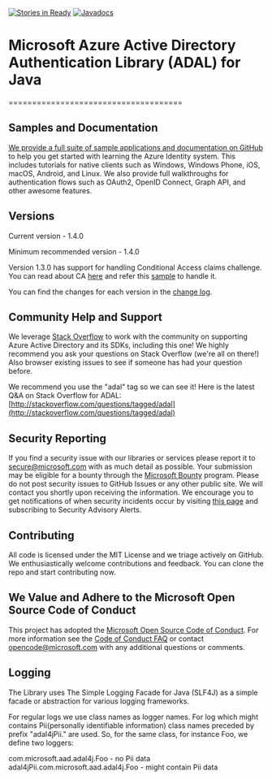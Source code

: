 [![Stories in Ready](https://badge.waffle.io/AzureAD/azure-activedirectory-library-for-java.png?label=ready&title=Ready)](https://waffle.io/AzureAD/azure-activedirectory-library-for-java)
[![Javadocs](http://javadoc.io/badge/com.microsoft.azure/adal4j.svg)](http://javadoc.io/doc/com.microsoft.azure/adal4j)
</br>
# Microsoft Azure Active Directory Authentication Library (ADAL) for Java
=====================================

## Samples and Documentation

[We provide a full suite of sample applications and documentation on GitHub](https://github.com/Azure-Samples) to help you get started with learning the Azure Identity system. This includes tutorials for native clients such as Windows, Windows Phone, iOS, macOS, Android, and Linux. We also provide full walkthroughs for authentication flows such as OAuth2, OpenID Connect, Graph API, and other awesome features.

## Versions
Current version - 1.4.0

Minimum recommended version - 1.4.0

Version 1.3.0 has support for handling Conditional Access claims challenge. You can read about CA [here](https://go.microsoft.com/fwlink/?linkid=855860) and refer this [sample](https://github.com/AzureAD/azure-activedirectory-library-for-java/tree/dev/src/samples/web-app-samples-for-adal4j) to handle it. 

You can find the changes for each version in the [change log](https://github.com/AzureAD/azure-activedirectory-library-for-java/blob/master/changelog.txt).


## Community Help and Support

We leverage [Stack Overflow](http://stackoverflow.com/) to work with the community on supporting Azure Active Directory and its SDKs, including this one! We highly recommend you ask your questions on Stack Overflow (we're all on there!) Also browser existing issues to see if someone has had your question before.

We recommend you use the "adal" tag so we can see it! Here is the latest Q&A on Stack Overflow for ADAL: [http://stackoverflow.com/questions/tagged/adal](http://stackoverflow.com/questions/tagged/adal)

## Security Reporting

If you find a security issue with our libraries or services please report it to [secure@microsoft.com](mailto:secure@microsoft.com) with as much detail as possible. Your submission may be eligible for a bounty through the [Microsoft Bounty](http://aka.ms/bugbounty) program. Please do not post security issues to GitHub Issues or any other public site. We will contact you shortly upon receiving the information. We encourage you to get notifications of when security incidents occur by visiting [this page](https://technet.microsoft.com/en-us/security/dd252948) and subscribing to Security Advisory Alerts.

## Contributing

All code is licensed under the MIT License and we triage actively on GitHub. We enthusiastically welcome contributions and feedback. You can clone the repo and start contributing now.

## We Value and Adhere to the Microsoft Open Source Code of Conduct

This project has adopted the [Microsoft Open Source Code of Conduct](https://opensource.microsoft.com/codeofconduct/). For more information see the [Code of Conduct FAQ](https://opensource.microsoft.com/codeofconduct/faq/) or contact [opencode@microsoft.com](mailto:opencode@microsoft.com) with any additional questions or comments.

## Logging

The Library uses The Simple Logging Facade for Java (SLF4J) as a simple facade or abstraction for various logging frameworks.

For regular logs we use class names as logger names.
For log which might contains Pii(personally identifiable information) class names preceded by prefix "adal4jPii." are used.
So, for the same class, for instance Foo, we define two loggers:

com.microsoft.aad.adal4j.Foo - no Pii data
adal4jPii.com.microsoft.aad.adal4j.Foo - might contain Pii data
